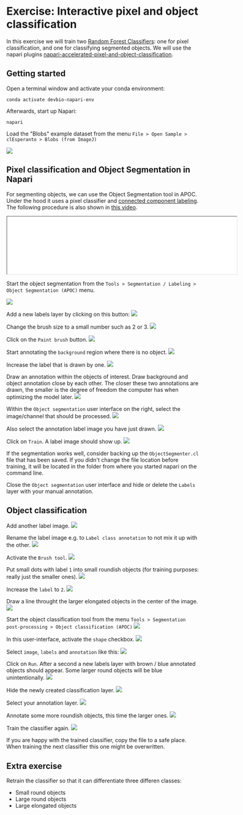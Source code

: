 # Exercise: Interactive pixel and object classification

In this exercise we will train two [Random Forest Classifiers](https://en.wikipedia.org/wiki/Random_forest): 
one for pixel classification, and one for classifying segmented objects. 
We will use the napari plugins [napari-accelerated-pixel-and-object-classification](https://www.napari-hub.org/plugins/napari-accelerated-pixel-and-object-classification).

## Getting started

Open a terminal window and activate your conda environment:

```
conda activate devbio-napari-env
```

Afterwards, start up Napari:

```
napari
```

Load the "Blobs" example dataset from the menu `File > Open Sample > clEsperanto > Blobs (from ImageJ)`

![](apoc1.png)

## Pixel classification and Object Segmentation in Napari

For segmenting objects, we can use the Object Segmentation tool in APOC. Under the hood it uses a pixel classifier and [connected component labeling](https://en.wikipedia.org/wiki/Connected-component_labeling). 
The following procedure is also shown in [this video](apoc_object_segmentation.mp4).

<iframe src="apoc_object_segmentation.mp4" width=600></iframe>

Start the object segmentation from the `Tools > Segmentation / Labeling > Object Segmentation (APOC)` menu.

![](apoc2.png)

Add a new labels layer by clicking on this button:
![](apoc3.png)

Change the brush size to a small number such as 2 or 3.
![](apoc4.png)

Click on the `Paint brush` button.
![](apoc5.png)

Start annotating the `background` region where there is no object.
![](apoc6.png)

Increase the label that is drawn by one.
![](apoc7.png)

Draw an annotation within the objects of interest. Draw background and object annotation close by each other. The closer these two annotations are drawn, the smaller is the degree of freedom the computer has when optimizing the model later.
![](apoc8.png)

Within the `Object segmentation` user interface on the right, select the image/channel that should be processed.
![](apoc9.png)

Also select the annotation label image you have just drawn.
![](apoc10.png)

Click on `Train`. A label image should show up.
![](apoc11.png)

If the segmentation works well, consider backing up the `ObjectSegmenter.cl` file that has been saved. If you didn't change the file location before training, it will be located in the folder from where you started napari on the command line.

Close the `Object segmentation` user interface and hide or delete the `Labels` layer with your manual annotation.

## Object classification

Add another label image.
![](apoc21.png)

Rename the label image e.g. to `Label class annotation` to not mix it up with the other.
![](apoc22.png)

Activate the `Brush tool`.
![](apoc23.png)

Put small dots with label `1` into small roundish objects (for training purposes: really just the smaller ones).
![](apoc24.png)

Increase the `label` to `2`.
![](apoc25.png)

Draw a line throught the larger elongated objects in the center of the image.
![](apoc26.png)

Start the object classification tool from the menu `Tools > Segmentation post-processing > Object classification (APOC)`
![](apoc27.png)

In this user-interface, activate the `shape` checkbox.
![](apoc28.png)

Select `image`, `labels` and `annotation` like this:
![](apoc29.png)

Click on `Run`. After a second a new labels layer with brown / blue annotated objects should appear. Some larger round objects will be blue unintentionally.
![](apoc30.png)

Hide the newly created classification layer.
![](apoc31.png)

Select your annotation layer.
![](apoc32.png)

Annotate some more roundish objects, this time the larger ones.
![](apoc33.png)

Train the classifier again.
![](apoc34.png)

If you are happy with the trained classifier, copy the file to a safe place. When training the next classifier this one might be overwritten.

## Extra exercise
Retrain the classifier so that it can differentiate three differen classes:
* Small round objects
* Large round objects
* Large elongated objects
